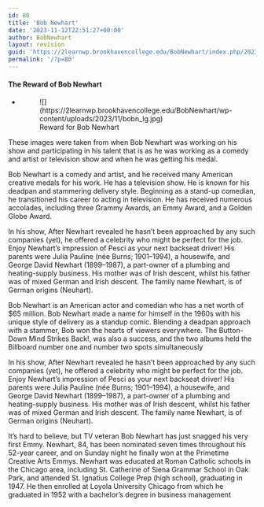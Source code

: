 ```yaml
---
id: 80
title: 'Bob Newhart'
date: '2023-11-12T22:51:27+00:00'
author: BobNewhart
layout: revision
guid: 'https://2learnwp.brookhavencollege.edu/BobNewhart/index.php/2023/11/12/1-autosave-v1/'
permalink: '/?p=80'
---
```


####  The Reward of Bob Newhart

- <figure>![](https://2learnwp.brookhavencollege.edu/BobNewhart/wp-content/uploads/2023/11/bobn_lg.jpg)<figcaption>Reward for Bob Newhart</figcaption></figure>

These images were taken from when Bob Newhart was working on his show and participating in his talent that is as he was working as a comedy and artist or television show and when he was getting his medal.

Bob Newhart is a comedy and artist, and he received many American creative medals for his work. He has a television show. He is known for his deadpan and stammering delivery style. Beginning as a stand-up comedian, he transitioned his career to acting in television. He has received numerous accolades, including three Grammy Awards, an Emmy Award, and a Golden Globe Award.

In his show, After Newhart revealed he hasn’t been approached by any such companies (yet), he offered a celebrity who might be perfect for the job. Enjoy Newhart’s impression of Pesci as your next backseat driver! His parents were Julia Pauline (née Burns; 1901–1994), a housewife, and George David Newhart (1899–1987), a part-owner of a plumbing and heating-supply business. His mother was of Irish descent, whilst his father was of mixed German and Irish descent. The family name Newhart, is of German origins (Neuhart).

Bob Newhart is an American actor and comedian who has a net worth of $65 million. Bob Newhart made a name for himself in the 1960s with his unique style of delivery as a standup comic. Blending a deadpan approach with a stammer, Bob won the hearts of viewers everywhere. The Button-Down Mind Strikes Back!, was also a success, and the two albums held the Billboard number one and number two spots simultaneously

In his show, After Newhart revealed he hasn’t been approached by any such companies (yet), he offered a celebrity who might be perfect for the job. Enjoy Newhart’s impression of Pesci as your next backseat driver! His parents were Julia Pauline (née Burns; 1901–1994), a housewife, and George David Newhart (1899–1987), a part-owner of a plumbing and heating-supply business. His mother was of Irish descent, whilst his father was of mixed German and Irish descent. The family name Newhart, is of German origins (Neuhart).

It’s hard to believe, but TV veteran Bob Newhart has just snagged his very first Emmy. Newhart, 84, has been nominated seven times throughout his 52-year career, and on Sunday night he finally won at the Primetime Creative Arts Emmys. Newhart was educated at Roman Catholic schools in the Chicago area, including St. Catherine of Siena Grammar School in Oak Park, and attended St. Ignatius College Prep (high school), graduating in 1947. He then enrolled at Loyola University Chicago from which he graduated in 1952 with a bachelor’s degree in business management